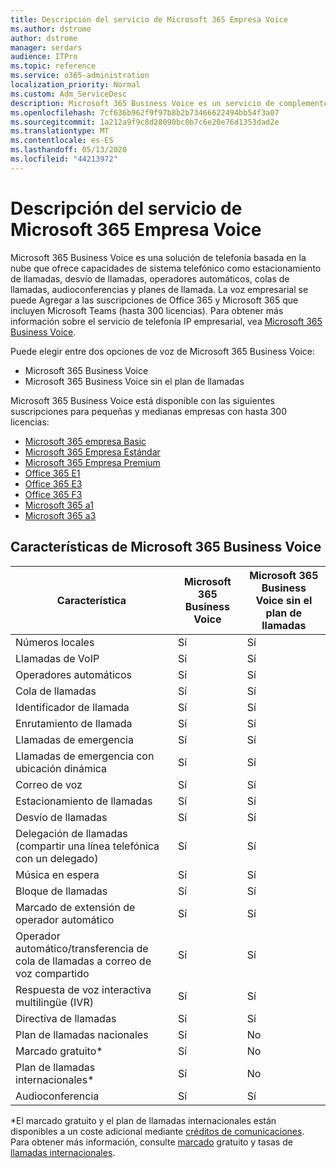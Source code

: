 ```yaml
---
title: Descripción del servicio de Microsoft 365 Empresa Voice
ms.author: dstrome
author: dstrome
manager: serdars
audience: ITPro
ms.topic: reference
ms.service: o365-administration
localization_priority: Normal
ms.custom: Adm_ServiceDesc
description: Microsoft 365 Business Voice es un servicio de complemento que le permite usar Microsoft Teams para llamadas telefónicas. Esto combina sistema telefónico, plan de llamadas nacionales, SMS y audioconferencia.
ms.openlocfilehash: 7cf636b962f9f97b8b2b73466622494bb54f3a07
ms.sourcegitcommit: 1a212a9f9c8d28090bc0b7c6e20e76d1353dad2e
ms.translationtype: MT
ms.contentlocale: es-ES
ms.lasthandoff: 05/13/2020
ms.locfileid: "44213972"
---
```

# <a name="microsoft-365-business-voice-service-description"></a>Descripción del servicio de Microsoft 365 Empresa Voice

Microsoft 365 Business Voice es una solución de telefonía basada en la nube que ofrece capacidades de sistema telefónico como estacionamiento de llamadas, desvío de llamadas, operadores automáticos, colas de llamadas, audioconferencias y planes de llamada. La voz empresarial se puede Agregar a las suscripciones de Office 365 y Microsoft 365 que incluyen Microsoft Teams (hasta 300 licencias). Para obtener más información sobre el servicio de telefonía IP empresarial, vea [Microsoft 365 Business Voice](https://docs.microsoft.com/MicrosoftTeams/business-voice/whats-business-voice).

Puede elegir entre dos opciones de voz de Microsoft 365 Business Voice:

- Microsoft 365 Business Voice
- Microsoft 365 Business Voice sin el plan de llamadas

Microsoft 365 Business Voice está disponible con las siguientes suscripciones para pequeñas y medianas empresas con hasta 300 licencias:

- [Microsoft 365 empresa Basic](office-365-platform-service-description/office-365-platform-service-description.md)
- [Microsoft 365 Empresa Estándar](office-365-platform-service-description/office-365-platform-service-description.md)
- [Microsoft 365 Empresa Premium](microsoft-365-business-service-description.md)
- [Office 365 E1](https://www.microsoft.com/en-us/microsoft-365/business/office-365-enterprise-e1-business-software?activetab=pivot%3aoverviewtab)
- [Office 365 E3](https://www.microsoft.com/en-us/microsoft-365/business/office-365-enterprise-e3-business-software?activetab=pivot%3aoverviewtab)
- [Office 365 F3](https://www.microsoft.com/en-us/microsoft-365/business/office-365-f1?activetab=pivot%3aoverviewtab)
- [Microsoft 365 a1](https://www.microsoft.com/en-us/microsoft-365/academic/compare-office-365-education-plans?activetab=tab:primaryr1)
- [Microsoft 365 a3](https://www.microsoft.com/en-us/microsoft-365/academic/compare-office-365-education-plans?activetab=tab:primaryr1)

## <a name="microsoft-365-business-voice-features"></a>Características de Microsoft 365 Business Voice

| **Característica**                                            | **Microsoft 365 Business Voice** | **Microsoft 365 Business Voice sin el plan de llamadas** |
|--------------------------------------------------------|----------------------------------|-------------------------------------------------------|
| Números locales                                          | Sí                              | Sí                                                   |
| Llamadas de VoIP                                           | Sí                              | Sí                                                   |
| Operadores automáticos                                        | Sí                              | Sí                                                   |
| Cola de llamadas                                             | Sí                              | Sí                                                   |
| Identificador de llamada                                              | Sí                              | Sí                                                   |
| Enrutamiento de llamada                                           | Sí                              | Sí                                                   |
| Llamadas de emergencia                                      | Sí                              | Sí                                                   |
| Llamadas de emergencia con ubicación dinámica                | Sí                              | Sí                                                   |
| Correo de voz                                             | Sí                              | Sí                                                   |
| Estacionamiento de llamadas                                              | Sí                              | Sí                                                   |
| Desvío de llamadas                                        | Sí                              | Sí                                                   |
| Delegación de llamadas (compartir una línea telefónica con un delegado)   | Sí                              | Sí                                                   |
| Música en espera                                          | Sí                              | Sí                                                   |
| Bloque de llamadas                                             | Sí                              | Sí                                                   |
| Marcado de extensión de operador automático                       | Sí                              | Sí                                                   |
| Operador automático/transferencia de cola de llamadas a correo de voz compartido | Sí                              | Sí                                                   |
| Respuesta de voz interactiva multilingüe (IVR)          | Sí                              | Sí                                                   |
| Directiva de llamadas                                         | Sí                              | Sí                                                   |
| Plan de llamadas nacionales                                  | Sí                              | No                                                    |
| Marcado gratuito\*                                    | Sí                              | No                                                    |
| Plan de llamadas internacionales\*                           | Sí                              | No                                                    |
| Audioconferencia                                     | Sí                              | Sí                                                   |
 
\*El marcado gratuito y el plan de llamadas internacionales están disponibles a un coste adicional mediante [créditos de comunicaciones](https://docs.microsoft.com/microsoftteams/what-are-communications-credits). Para obtener más información, consulte [marcado](https://docs.microsoft.com/microsoftteams/toll-free-dialing-limitations-and-restrictions) gratuito y tasas de [llamadas internacionales](https://www.microsoft.com/microsoft-365/microsoft-teams/voice-calling?rtc=1#ow-download-rates).
